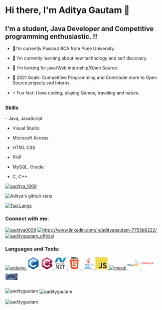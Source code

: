 <h1 align="left">Hi there, I'm Aditya Gautam 👋</h1>
<h2 align="left">I'm a student, Java Developer and Competitive programming enthusiastic. !!</h2>

- 🔭I'm currently Passout BCA from Pune University.

- 🌱 I’m currently learning about new technology and self discovery.

- 👯 I'm looking for java/Web internship/Open Source.

- 🥅 2021 Goals: Competitive Programming and Contribute more to Open Source projects and Interns.

- ⚡ Fun fact: I love coding, playing Games, traveling and nature.

<h3 <align="left">Skills </h3>
- Java, JavaScript

- Visual Studio

- Microsoft Access

- HTML CSS

- PHP

- MySQL, Oracle

- C, C++





<p align="left"> <a href="https://twitter.com/aaditya_1009" target="blank"><img src="https://img.shields.io/twitter/follow/aaditya_1009?logo=twitter&style=for-the-badge" alt="aaditya_1009" /></a> </p>

![Aditya's github stats](https://github-readme-stats.vercel.app/api?username=aadityagautam)

[![Top Langs](https://github-readme-stats.vercel.app/api/top-langs/?username=anuraghazra&layout=compact)](https://github.com/anuraghazra/github-readme-stats)


<h3 align="left">Connect with me:</h3>
<p align="left">
<a href="https://twitter.com/aaditya0009" target="blank"><img align="center" src="https://raw.githubusercontent.com/rahuldkjain/github-profile-readme-generator/master/src/images/icons/Social/twitter.svg" alt="aaditya0009" height="30" width="40" /></a>
<a href="https://www.linkedin.com/in/aditya-gutam-7753b9222/?locale=en_US" target="blank"><img align="center" src="https://raw.githubusercontent.com/rahuldkjain/github-profile-readme-generator/master/src/images/icons/Social/linked-in-alt.svg" alt="https://www.linkedin.com/in/adityagautam-7753b9222/" height="30" width="40" /></a>
<a href="https://instagram.com/aaditygautam_official" target="blank"><img align="center" src="https://raw.githubusercontent.com/rahuldkjain/github-profile-readme-generator/master/src/images/icons/Social/instagram.svg" alt="aaditygautam_official" height="30" width="40" /></a>
</p>

<h3 align="left">Languages and Tools:</h3>
<p align="left"> <a href="https://www.arduino.cc/" target="_blank"> <img src="https://cdn.worldvectorlogo.com/logos/arduino-1.svg" alt="arduino" width="40" height="40"/> </a> <a href="https://www.cprogramming.com/" target="_blank"> <img src="https://raw.githubusercontent.com/devicons/devicon/master/icons/c/c-original.svg" alt="c" width="40" height="40"/> </a> <a href="https://www.w3schools.com/cpp/" target="_blank"> <img src="https://raw.githubusercontent.com/devicons/devicon/master/icons/cplusplus/cplusplus-original.svg" alt="cplusplus" width="40" height="40"/> </a> <a href="https://dotnet.microsoft.com/" target="_blank"> <img src="https://raw.githubusercontent.com/devicons/devicon/master/icons/dot-net/dot-net-original-wordmark.svg" alt="dotnet" width="40" height="40"/> </a> <a href="https://www.w3.org/html/" target="_blank"> <img src="https://raw.githubusercontent.com/devicons/devicon/master/icons/html5/html5-original-wordmark.svg" alt="html5" width="40" height="40"/> </a> <a href="https://www.java.com" target="_blank"> <img src="https://raw.githubusercontent.com/devicons/devicon/master/icons/java/java-original.svg" alt="java" width="40" height="40"/> </a> <a href="https://developer.mozilla.org/en-US/docs/Web/JavaScript" target="_blank"> <img src="https://raw.githubusercontent.com/devicons/devicon/master/icons/javascript/javascript-original.svg" alt="javascript" width="40" height="40"/> </a> <a href="https://www.microsoft.com/en-us/sql-server" target="_blank"> <img src="https://www.svgrepo.com/show/303229/microsoft-sql-server-logo.svg" alt="mssql" width="40" height="40"/> </a> <a href="https://www.mysql.com/" target="_blank"> <img src="https://raw.githubusercontent.com/devicons/devicon/master/icons/mysql/mysql-original-wordmark.svg" alt="mysql" width="40" height="40"/> </a> <a href="https://www.oracle.com/" target="_blank"> <img src="https://raw.githubusercontent.com/devicons/devicon/master/icons/oracle/oracle-original.svg" alt="oracle" width="40" height="40"/> </a> <a href="https://www.php.net" target="_blank"> <img src="https://raw.githubusercontent.com/devicons/devicon/master/icons/php/php-original.svg" alt="php" width="40" height="40"/> </a> </p>

<p><img align="left" src="https://github-readme-stats.vercel.app/api/top-langs?username=aaditygautam&show_icons=true&locale=en&layout=compact" alt="aaditygautam" /></p>

<p>&nbsp;<img align="center" src="https://github-readme-stats.vercel.app/api?username=aaditygautam&show_icons=true&locale=en" alt="aaditygautam" /></p>

<p><img align="center" src="https://github-readme-streak-stats.herokuapp.com/?user=aaditygautam&" alt="aaditygautam" /></p>


